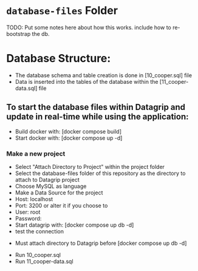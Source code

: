 # `database-files` Folder

TODO: Put some notes here about how this works.  include how to re-bootstrap the db. 

# Database Structure:
- The database schema and table creation is done in [10_cooper.sql] file
- Data is inserted into the tables of the database within the [11_cooper-data.sql] file

## To start the database files within Datagrip and update in real-time while using the application:
- Build docker with: [docker compose build]
- Start docker with: [docker compose up -d]


### Make a new project 
- Select "Attach Directory to Project" within the project folder
- Select the database-files folder of this repository as the directory to attach to Datagrip project
- Choose MySQL as language
- Make a Data Source for the project
- Host: localhost
- Port: 3200 or alter it if you choose to 
- User: root
- Password: <choose your own password>
- Start datagrip with: [docker compose up db -d]
- test the connection

* Must attach directory to Datagrip before [docker compose up db -d]

- Run 10_cooper.sql
- Run 11_cooper-data.sql




